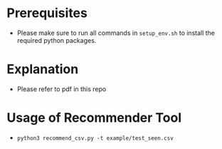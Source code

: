 # Prerequisites
- Please make sure to run all commands in `setup_env.sh` to install the required python packages.

# Explanation
- Please refer to pdf in this repo

# Usage of Recommender Tool
- `python3 recommend_csv.py -t example/test_seen.csv`